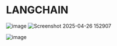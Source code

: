 # LANGCHAIN
![image](https://github.com/user-attachments/assets/3ffcce04-a4dc-49bf-8d58-578a5f569088)
![Screenshot 2025-04-26 152907](https://github.com/user-attachments/assets/5bb8451e-f568-4492-aff9-a84a73a92b51)


![image](https://github.com/user-attachments/assets/29f91df3-d746-456d-b43b-3361e568c8f3)
